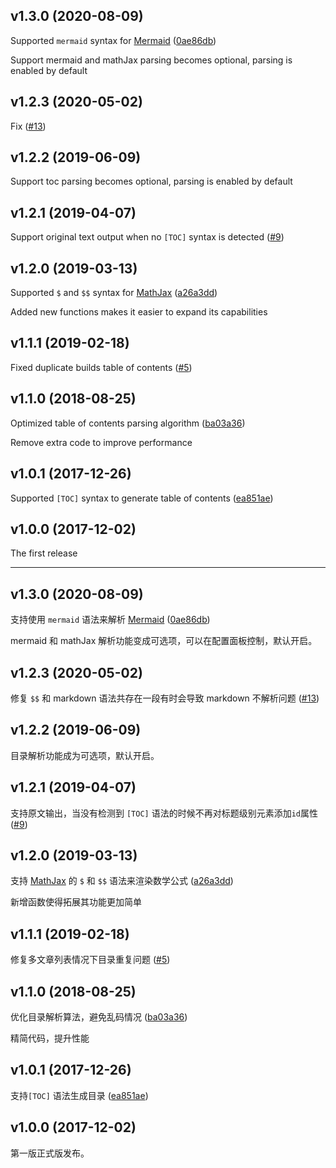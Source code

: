## v1.3.0 (2020-08-09)

Supported `mermaid` syntax for [Mermaid](https://mermaid-js.github.io/mermaid/#/) ([0ae86db](https://github.com/mrgeneralgoo/typecho-markdown/commit/0ae86dbcd865b2ee12858e436e1c86a3136085ed))

Support mermaid and mathJax parsing becomes optional, parsing is enabled by default

## v1.2.3 (2020-05-02)

Fix ([#13](https://github.com/mrgeneralgoo/typecho-markdown/issues/13))

## v1.2.2 (2019-06-09)

Support toc parsing becomes optional, parsing is enabled by default

## v1.2.1 (2019-04-07)

Support  original text output when no  `[TOC]` syntax is detected ([#9](https://github.com/mrgeneralgoo/typecho-markdown/issues/9))

## v1.2.0 (2019-03-13)

Supported `$` and `$$` syntax for [MathJax](https://www.mathjax.org) ([a26a3dd](https://github.com/mrgeneralgoo/typecho-markdown/commit/a26a3dd684274817140ac3e1683779f5cfceb877))

Added new functions makes it easier to expand its capabilities

## v1.1.1 (2019-02-18)

Fixed duplicate builds table of contents ([#5](https://github.com/mrgeneralgoo/typecho-markdown/issues/5))

## v1.1.0 (2018-08-25)

Optimized  table of contents parsing algorithm ([ba03a36](https://github.com/mrgeneralgoo/typecho-markdown/commit/ba03a3635624b45fe7b37fdd5b56926823c6d625))

Remove extra code to improve performance

## v1.0.1 (2017-12-26)

Supported `[TOC]` syntax to generate table of contents ([ea851ae](https://github.com/mrgeneralgoo/typecho-markdown/commit/ea851aed059ea7310219bfe0612a2a51f50f97d6))

## v1.0.0 (2017-12-02)

The first release

------

## v1.3.0 (2020-08-09)

支持使用 `mermaid` 语法来解析 [Mermaid](https://mermaid-js.github.io/mermaid/#/) ([0ae86db](https://github.com/mrgeneralgoo/typecho-markdown/commit/0ae86dbcd865b2ee12858e436e1c86a3136085ed))

mermaid 和 mathJax 解析功能变成可选项，可以在配置面板控制，默认开启。

## v1.2.3 (2020-05-02)

修复 `$$` 和 markdown 语法共存在一段有时会导致 markdown 不解析问题 ([#13](https://github.com/mrgeneralgoo/typecho-markdown/issues/13))

## v1.2.2 (2019-06-09)

目录解析功能成为可选项，默认开启。

## v1.2.1 (2019-04-07)

支持原文输出，当没有检测到 `[TOC]` 语法的时候不再对标题级别元素添加`id`属性 ([#9](https://github.com/mrgeneralgoo/typecho-markdown/issues/9))

## v1.2.0 (2019-03-13)

支持 [MathJax](https://www.mathjax.org) 的 `$` 和 `$$` 语法来渲染数学公式 ([a26a3dd](https://github.com/mrgeneralgoo/typecho-markdown/commit/a26a3dd684274817140ac3e1683779f5cfceb877))

新增函数使得拓展其功能更加简单

## v1.1.1 (2019-02-18)

修复多文章列表情况下目录重复问题 ([#5](https://github.com/mrgeneralgoo/typecho-markdown/issues/5))

## v1.1.0 (2018-08-25)

优化目录解析算法，避免乱码情况 ([ba03a36](https://github.com/mrgeneralgoo/typecho-markdown/commit/ba03a3635624b45fe7b37fdd5b56926823c6d625))

精简代码，提升性能

## v1.0.1 (2017-12-26)

支持`[TOC]` 语法生成目录 ([ea851ae](https://github.com/mrgeneralgoo/typecho-markdown/commit/ea851aed059ea7310219bfe0612a2a51f50f97d6))

## v1.0.0 (2017-12-02)

第一版正式版发布。